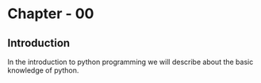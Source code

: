 # Chapter - 00

## Introduction

In the introduction to python programming we will describe about the basic knowledge of python.


